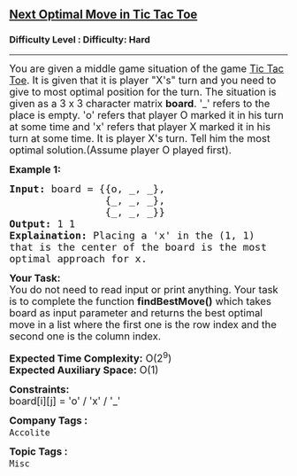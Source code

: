 <h2><a href="https://www.geeksforgeeks.org/problems/next-optimal-move-in-tic-tac-toe2842/1?page=5&difficulty=Hard&status=unsolved&sortBy=accuracy">Next Optimal Move in Tic Tac Toe</a></h2><h3>Difficulty Level : Difficulty: Hard</h3><hr><div class="problems_problem_content__Xm_eO"><p><span style="font-size:18px">You are given a middle game situation of the game <a href="https://en.wikipedia.org/wiki/Tic-tac-toe">Tic Tac Toe</a>. It is given that it is player "X's" turn and you need to give to most optimal position for the turn. The situation is given as a 3 x 3 character matrix <strong>board</strong>. '_' refers to the place is empty. 'o' refers that player O marked it in his turn at some time and 'x' refers that player X marked it in his turn at some time. It is player X's turn. Tell him the most optimal solution.(Assume player O played first).&nbsp;</span></p>

<p><strong><span style="font-size:18px">Example 1:</span></strong></p>

<pre><span style="font-size:18px"><strong>Input:</strong> board = {{o, _, _}, 
&nbsp;               {_, _, _}, 
&nbsp;               {_, _, _}}
<strong>Output:</strong> 1 1
<strong>Explaination:</strong> Placing a 'x' in the (1, 1) 
that is the center of the board is the most 
optimal approach for x.</span></pre>

<p><span style="font-size:18px"><strong>Your Task:</strong><br>
You do not need to read input or print anything. Your task is to complete the function <strong>findBestMove()</strong> which takes board as input parameter and returns the best optimal move in a list where the first one is the row index and the second one is the column index.</span></p>

<p><span style="font-size:18px"><strong>Expected Time Complexity:</strong> O(2<sup>9</sup>)<br>
<strong>Expected Auxiliary Space:</strong> O(1)</span></p>

<p><span style="font-size:18px"><strong>Constraints:</strong><br>
board[i][j] = 'o' / 'x' / '_'&nbsp;&nbsp;</span></p>
</div><p><span style=font-size:18px><strong>Company Tags : </strong><br><code>Accolite</code>&nbsp;<br><p><span style=font-size:18px><strong>Topic Tags : </strong><br><code>Misc</code>&nbsp;